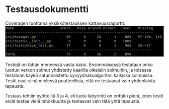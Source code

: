 # Testausdokumentti

Coveragen tuottama yksikkötestauksen kattavuusraportti:
![alt text](https://github.com/ilrm123/tiralabra-harjoitustyo/blob/main/dokumentaatio/kattavuus.png?raw=true)

Testejä on tähän mennessä vasta kaksi. Ensimmäisessä testataan onko luodun verkon solmut yhdistetty kaarilla oikeisiin solmuihin, ja toisessa testataan käykö satunnaistettu syvyyshakualgoritmi kaikissa solmuissa. Testit ovat siinä mielessä puutteellisia, että ne testaavat vain yhdenlaista tapausta.

Testaus tehtiin syötteillä 3 ja 4, eli luotu labyrintti on erittäin pieni, joten testit eivät testaa vielä tehokkuutta ja testaavat vain tätä yhtä tapausta.
